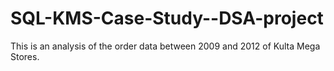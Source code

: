 # SQL-KMS-Case-Study--DSA-project
This is an analysis of the order data between 2009 and 2012 of Kulta Mega Stores.
